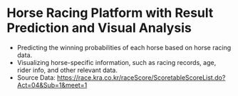 # Horse Racing Platform with Result Prediction and Visual Analysis

- Predicting the winning probabilities of each horse based on horse racing data.
- Visualizing horse-specific information, such as racing records, age, rider info, and other relevant data.
- Source Data: https://race.kra.co.kr/raceScore/ScoretableScoreList.do?Act=04&Sub=1&meet=1
